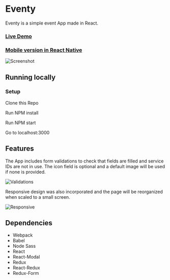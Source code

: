 # Eventy

Eventy is a simple event App made in React.

### [Live Demo](https://eventre.github.io/)
### [Mobile version in React Native](https://github.com/ffiargus/eventyMobile)

![Screenshot](./docs/images/sample.png)

## Running locally

### Setup

Clone this Repo

Run NPM install

Run NPM start

Go to localhost:3000

## Features
The App includes form validations to check that fields are filled and service IDs are not in use. The icon field is optional and a default image will be used if none is provided.

![Validations](./docs/images/validations.png)

Responsive design was also incorporated and the page will be reorganized when scaled to a small screen.

![Responsive](./docs/images/responsive.png)


## Dependencies

* Webpack
* Babel
* Node Sass
* React
* React-Modal
* Redux
* React-Redux
* Redux-Form
